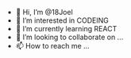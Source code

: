- 👋 Hi, I’m @18Joel
- 👀 I’m interested in CODEING
- 🌱 I’m currently learning REACT
- 💞️ I’m looking to collaborate on ...
- 📫 How to reach me ...

<!---
18Joel/18Joel is a ✨ special ✨ repository because its `README.md` (this file) appears on your GitHub profile.
You can click the Preview link to take a look at your changes.
--->

